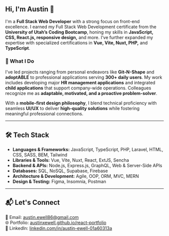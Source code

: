 ## Hi, I'm Austin 👋  

I'm a **Full Stack Web Developer** with a strong focus on front-end excellence. I earned my Full Stack Web Development certificate from the **University of Utah’s Coding Bootcamp**, honing my skills in **JavaScript, CSS, React.js, responsive design,** and more. I've further expanded my expertise with specialized certifications in **Vue, Vite, Nuxt, PHP,** and **TypeScript**.  

### 🚀 What I Do  
I've led projects ranging from personal endeavors like **Git-N-Shape** and **adoptABLE** to professional applications serving **300+ daily users**. My work includes developing major **HR management applications** and integrated **child applications** that support company-wide operations. Colleagues recognize me as **adaptable, motivated, and a proactive problem-solver**.  

With a **mobile-first design philosophy**, I blend technical proficiency with seamless **UI/UX** to deliver **high-quality solutions** while fostering meaningful professional connections.  

---

## 🛠️ Tech Stack  
- **Languages & Frameworks:** JavaScript, TypeScript, PHP, Laravel, HTML, CSS, SASS, BEM, Tailwind
- **Libraries & Tools:** Vue, Vite, Nuxt, React, ExtJS, Sencha  
- **Backend & APIs:** Node.js, Express.js, GraphQL, Web & Server-Side APIs  
- **Databases:** SQL, NoSQL, Supabase, Firebase  
- **Architecture & Development:** Agile, OOP, ORM, MVC, MERN  
- **Design & Testing:** Figma, Insomnia, Postman  

---

## 📬 Let's Connect  
📧 Email: [austin.ewell86@gmail.com](mailto:austin.ewell86@gmail.com)  
🌐 Portfolio: [austinxewell.github.io/react-portfolio](https://austinxewell.github.io/react-portfolio/)  
🔗 LinkedIn: [linkedin.com/in/austin-ewell-01a60313a](https://www.linkedin.com/in/austin-ewell-01a60313a/)  
